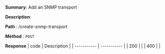 **Summary**: Add an SNMP transport

**Description**:

**Path** : /create-snmp-transport

**Method** : `POST`

**Response**
| code      | Description |
| ----------- | ----------- |
|  200   |       |
|  400   |       |

